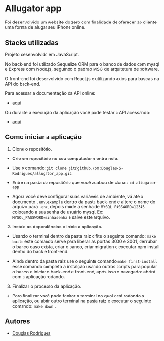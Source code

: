 # Allugator app

Foi desenvolvido um website do zero com finalidade de oferecer ao cliente uma forma de alugar seu iPhone online.

## Stacks utilizadas
Projeto desenvolvido em JavaScript.

No back-end foi utilizado Sequelize ORM para o banco de dados com mysql e Express com Node.js, seguindo o padrao MSC de arquitetura de software.

O front-end foi desenvolvido com React.js e utilizando axios para buscas na API do back-end.

Para acessar a documentação da API online:
- [aqui](https://app.swaggerhub.com/apis-docs/DOUGLASRODRIGUESFW/api-de_manipulacao_de_produtos_e_usuarios/1.0.0)

Ou durante a execução da aplicação você pode testar a API acessando:
- [aqui](http://localhost:3001/api-docs/)

## Como iniciar a aplicação

1. Clone o repositório.
- Crie um repositório no seu computador e entre nele.
- Use o comando: `git clone git@github.com:Douglas-S-Rodrigues/allugator_app.git`.

- Entre na pasta do repositório que você acabou de clonar: `cd allugator-app`

- Agora você deve configurar suas variáveis de ambiente, vá até o documento `.env.example` dentro da pasta back-end e altere o nome do arquivo para `.env`, depois mude a senha de `MYSQL_PASSWORD=12345` colocando a sua senha de usuário mysql.
Ex: `MYSQL_PASSWORD=minhasenha` e salve este arquivo.

2. Instale as dependências e inicie a aplicação.

- Usando o terminal dentro da pasta raiz difite o seguinte comando: `make build` este comando serve para liberar as portas 3000 e 3001, derrubar o banco caso exista, criar o banco, criar migration e executar npm install dentro do back e front-end.

- Ainda dentro da pasta raiz use o seguinte comando `make first-install` esse comando completa a instalção usando outros scripts para popular o banco e iniciar o back-end e front-end, após isso o navegador abrirá com a aplicação rodando.



3. Finalizar o processo da aplicação.

- Para finalizar você pode fechar o terminal na qual está rodando a aplicação, ou abrir outro terminal na pasta raiz e executar o seguinte comando: `make down`  .
## Autores

- [Douglas Rodrigues](https://github.com/Douglas-S-Rodrigues)


